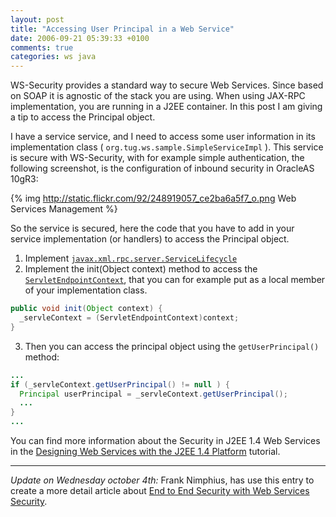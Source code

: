 ```yaml
---
layout: post
title: "Accessing User Principal in a Web Service"
date: 2006-09-21 05:39:33 +0100
comments: true
categories: ws java
---
```

WS-Security provides a standard way to secure Web Services. Since based on SOAP it is agnostic of the stack you are using. When using JAX-RPC implementation, you are running in a J2EE container. In this post I am giving a tip to access the Principal object.

I have a service service, and I need to access some user information in its implementation class ( `org.tug.ws.sample.SimpleServiceImpl` ). This service is secure with WS-Security, with for example simple authentication, the following screenshot, is the configuration of inbound security in OracleAS 10gR3:

{% img http://static.flickr.com/92/248919057_ce2ba6a5f7_o.png Web Services Management %}

So the service is secured, here the&nbsp;code that you have to add in your service implementation (or handlers) to access the Principal object.

1.  Implement [`javax.xml.rpc.server.ServiceLifecycle`](http://java.sun.com/j2ee/1.4/docs/api/javax/xml/rpc/server/ServiceLifecycle.html)
2.  Implement the init(Object context) method to access
the [`ServletEndpointContext`](http://java.sun.com/j2ee/1.4/docs/api/javax/xml/rpc/server/ServletEndpointContext.html),
that you can for example put as a local member of your implementation
class.
``` java
public void init(Object context) {
  _servleContext = (ServletEndpointContext)context;
}
```
3.  Then you can access the principal object using the `getUserPrincipal()` method:
``` java
...
if (_servleContext.getUserPrincipal() != null ) {
  Principal userPrincipal = _servleContext.getUserPrincipal();
  ...
}
...
```

You can find more information about the Security in J2EE 1.4 Web Services in the [Designing Web Services with the J2EE 1.4 Platform](http://java.sun.com/blueprints/guidelines/designing_webservices/html/security.html#1045527) tutorial.


* * *

*Update on Wednesday october 4th:* Frank Nimphius, has use this entry to create a more detail article about [End to End Security with Web Services Security](http://www.orablogs.com/fnimphius/archives/001815.html).
